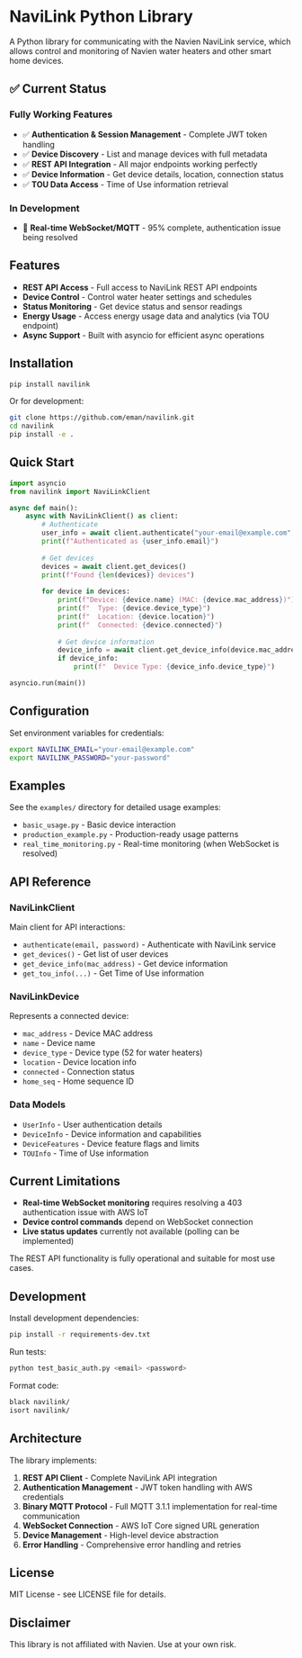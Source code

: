 # NaviLink Python Library

A Python library for communicating with the Navien NaviLink service, which allows control and monitoring of Navien water heaters and other smart home devices.

## ✅ Current Status

### **Fully Working Features**
- ✅ **Authentication & Session Management** - Complete JWT token handling
- ✅ **Device Discovery** - List and manage devices with full metadata  
- ✅ **REST API Integration** - All major endpoints working perfectly
- ✅ **Device Information** - Get device details, location, connection status
- ✅ **TOU Data Access** - Time of Use information retrieval

### **In Development**  
- 🔧 **Real-time WebSocket/MQTT** - 95% complete, authentication issue being resolved

## Features

- **REST API Access** - Full access to NaviLink REST API endpoints
- **Device Control** - Control water heater settings and schedules  
- **Status Monitoring** - Get device status and sensor readings
- **Energy Usage** - Access energy usage data and analytics (via TOU endpoint)
- **Async Support** - Built with asyncio for efficient async operations

## Installation

```bash
pip install navilink
```

Or for development:

```bash
git clone https://github.com/eman/navilink.git
cd navilink
pip install -e .
```

## Quick Start

```python
import asyncio
from navilink import NaviLinkClient

async def main():
    async with NaviLinkClient() as client:
        # Authenticate
        user_info = await client.authenticate("your-email@example.com", "password")
        print(f"Authenticated as {user_info.email}")
        
        # Get devices
        devices = await client.get_devices()
        print(f"Found {len(devices)} devices")
        
        for device in devices:
            print(f"Device: {device.name} (MAC: {device.mac_address})")
            print(f"  Type: {device.device_type}")
            print(f"  Location: {device.location}")
            print(f"  Connected: {device.connected}")
            
            # Get device information
            device_info = await client.get_device_info(device.mac_address)
            if device_info:
                print(f"  Device Type: {device_info.device_type}")

asyncio.run(main())
```

## Configuration

Set environment variables for credentials:

```bash
export NAVILINK_EMAIL="your-email@example.com"
export NAVILINK_PASSWORD="your-password"
```

## Examples

See the `examples/` directory for detailed usage examples:

- `basic_usage.py` - Basic device interaction
- `production_example.py` - Production-ready usage patterns
- `real_time_monitoring.py` - Real-time monitoring (when WebSocket is resolved)

## API Reference

### NaviLinkClient

Main client for API interactions:

- `authenticate(email, password)` - Authenticate with NaviLink service
- `get_devices()` - Get list of user devices
- `get_device_info(mac_address)` - Get device information  
- `get_tou_info(...)` - Get Time of Use information

### NaviLinkDevice

Represents a connected device:

- `mac_address` - Device MAC address
- `name` - Device name
- `device_type` - Device type (52 for water heaters)
- `location` - Device location info
- `connected` - Connection status
- `home_seq` - Home sequence ID

### Data Models

- `UserInfo` - User authentication details
- `DeviceInfo` - Device information and capabilities
- `DeviceFeatures` - Device feature flags and limits
- `TOUInfo` - Time of Use information

## Current Limitations

- **Real-time WebSocket monitoring** requires resolving a 403 authentication issue with AWS IoT
- **Device control commands** depend on WebSocket connection  
- **Live status updates** currently not available (polling can be implemented)

The REST API functionality is fully operational and suitable for most use cases.

## Development

Install development dependencies:

```bash
pip install -r requirements-dev.txt
```

Run tests:

```bash
python test_basic_auth.py <email> <password>
```

Format code:

```bash
black navilink/
isort navilink/
```

## Architecture

The library implements:

1. **REST API Client** - Complete NaviLink API integration
2. **Authentication Management** - JWT token handling with AWS credentials
3. **Binary MQTT Protocol** - Full MQTT 3.1.1 implementation for real-time communication
4. **WebSocket Connection** - AWS IoT Core signed URL generation
5. **Device Management** - High-level device abstraction
6. **Error Handling** - Comprehensive error handling and retries

## License

MIT License - see LICENSE file for details.

## Disclaimer

This library is not affiliated with Navien. Use at your own risk.

